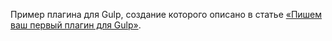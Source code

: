 Пример плагина для Gulp, создание которого описано в статье [«Пишем ваш первый плагин для Gulp»](http://canonium.com/articles/creating-your-first-gulp-plugin).
